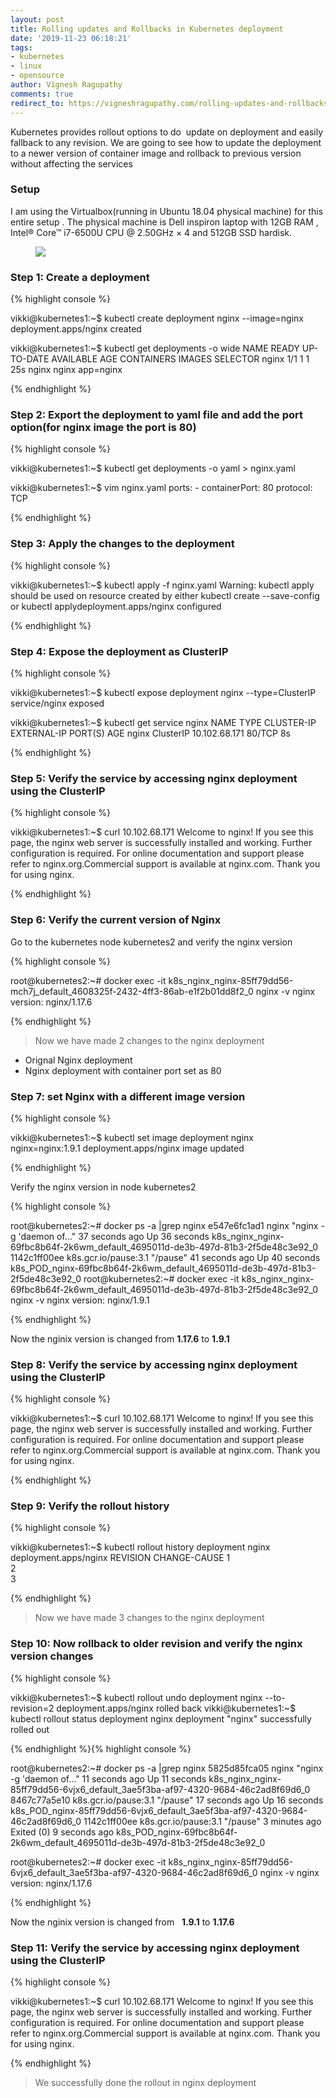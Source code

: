 ```yaml
---
layout: post
title: Rolling updates and Rollbacks in Kubernetes deployment
date: '2019-11-23 06:18:21'
tags:
- kubernetes
- linux
- opensource
author: Vignesh Ragupathy
comments: true
redirect_to: https://vigneshragupathy.com/rolling-updates-and-rollbacks-in-kubernetes-deployment/
---
```

Kubernetes provides rollout options to do &nbsp;update on deployment and easily fallback to any revision. We are going to see how to update the deployment to a newer version of container image and rollback to previous version without affecting the services

### **Setup**

I am using the Virtualbox(running in Ubuntu 18.04 physical machine) for this entire setup . The physical machine is Dell inspiron laptop with 12GB RAM , Intel® Core™ i7-6500U CPU @ 2.50GHz × 4 and 512GB SSD hardisk.

<!--kg-card-begin: image--><figure class="kg-card kg-image-card"><img src="/content/images/2019/11/Screenshot-from-2019-11-23-11-56-54.png" class="kg-image"></figure><!--kg-card-end: image-->
### Step 1: Create a deployment
{% highlight console %}

vikki@kubernetes1:~$ kubectl create deployment nginx --image=nginx
deployment.apps/nginx created

vikki@kubernetes1:~$ kubectl get deployments -o wide
NAME READY UP-TO-DATE AVAILABLE AGE CONTAINERS IMAGES SELECTOR
nginx 1/1 1 1 25s nginx nginx app=nginx

{% endhighlight %}
### Step 2: Export the deployment to yaml file and add the port option(for nginx image the port is 80)

{% highlight console %}

vikki@kubernetes1:~$ kubectl get deployments -o yaml > nginx.yaml

vikki@kubernetes1:~$ vim nginx.yaml
ports:
        - containerPort: 80
            protocol: TCP

{% endhighlight %}
### Step 3: Apply the changes to the deployment
{% highlight console %}

vikki@kubernetes1:~$ kubectl apply -f nginx.yaml
Warning: kubectl apply should be used on resource created by either kubectl create --save-config or kubectl applydeployment.apps/nginx configured

{% endhighlight %}
### Step 4: Expose the deployment as ClusterIP
{% highlight console %}

vikki@kubernetes1:~$ kubectl expose deployment nginx --type=ClusterIP
service/nginx exposed

vikki@kubernetes1:~$ kubectl get service nginx
NAME TYPE CLUSTER-IP EXTERNAL-IP PORT(S) AGE
nginx ClusterIP 10.102.68.171 80/TCP 8s

{% endhighlight %}
### Step 5: Verify the service by accessing nginx deployment using the ClusterIP
{% highlight console %}

vikki@kubernetes1:~$ curl 10.102.68.171
Welcome to nginx!
If you see this page, the nginx web server is successfully installed and working. Further configuration is required.
For online documentation and support please refer to nginx.org.Commercial support is available at nginx.com.
Thank you for using nginx.

{% endhighlight %}
### Step 6: Verify the current version of Nginx

Go to the kubernetes node kubernetes2 and verify the nginx version

{% highlight console %}

root@kubernetes2:~# docker exec -it k8s_nginx_nginx-85ff79dd56-mch7j_default_4608325f-2432-4ff3-86ab-e1f2b01dd8f2_0 nginx -v
nginx version: nginx/1.17.6

{% endhighlight %}

> Now we have made 2 changes to the nginx deployment

- Orignal Nginx deployment
- Nginx deployment with container port set as 80

### Step 7: set Nginx with a different image version
{% highlight console %}

vikki@kubernetes1:~$ kubectl set image deployment nginx nginx=nginx:1.9.1
deployment.apps/nginx image updated

{% endhighlight %}

Verify the nginx version in node kubernetes2

{% highlight console %}

root@kubernetes2:~# docker ps -a |grep nginx
e547e6fc1ad1 nginx "nginx -g 'daemon of…" 37 seconds ago Up 36 seconds k8s_nginx_nginx-69fbc8b64f-2k6wm_default_4695011d-de3b-497d-81b3-2f5de48c3e92_0
1142c1ff00ee k8s.gcr.io/pause:3.1 "/pause" 41 seconds ago Up 40 seconds k8s_POD_nginx-69fbc8b64f-2k6wm_default_4695011d-de3b-497d-81b3-2f5de48c3e92_0
root@kubernetes2:~# docker exec -it k8s_nginx_nginx-69fbc8b64f-2k6wm_default_4695011d-de3b-497d-81b3-2f5de48c3e92_0 nginx -v
nginx version: nginx/1.9.1

{% endhighlight %}

Now the nginix version is changed from **1.17.6** to **1.9.1**

### Step 8: Verify the service by accessing nginx deployment using the ClusterIP
{% highlight console %}

vikki@kubernetes1:~$ curl 10.102.68.171
Welcome to nginx!
If you see this page, the nginx web server is successfully installed and working. Further configuration is required.
For online documentation and support please refer to nginx.org.Commercial support is available at nginx.com.
Thank you for using nginx.

{% endhighlight %}
### Step 9: Verify the rollout history
{% highlight console %}

vikki@kubernetes1:~$ kubectl rollout history deployment nginx 
deployment.apps/nginx
REVISION CHANGE-CAUSE
1         
2         
3

{% endhighlight %}

> Now we have made 3 changes to the nginx deployment

### Step 10: Now rollback to older revision and verify the nginx version changes
{% highlight console %}

vikki@kubernetes1:~$ kubectl rollout undo deployment nginx --to-revision=2
deployment.apps/nginx rolled back
vikki@kubernetes1:~$ kubectl rollout status deployment nginx
deployment "nginx" successfully rolled out

{% endhighlight %}{% highlight console %}

root@kubernetes2:~# docker ps -a |grep nginx
5825d85fca05 nginx "nginx -g 'daemon of…" 11 seconds ago Up 11 seconds k8s_nginx_nginx-85ff79dd56-6vjx6_default_3ae5f3ba-af97-4320-9684-46c2ad8f69d6_0
8467c77a5e10 k8s.gcr.io/pause:3.1 "/pause" 17 seconds ago Up 16 seconds k8s_POD_nginx-85ff79dd56-6vjx6_default_3ae5f3ba-af97-4320-9684-46c2ad8f69d6_0
1142c1ff00ee k8s.gcr.io/pause:3.1 "/pause" 3 minutes ago Exited (0) 9 seconds ago k8s_POD_nginx-69fbc8b64f-2k6wm_default_4695011d-de3b-497d-81b3-2f5de48c3e92_0

root@kubernetes2:~# docker exec -it k8s_nginx_nginx-85ff79dd56-6vjx6_default_3ae5f3ba-af97-4320-9684-46c2ad8f69d6_0 nginx -v
nginx version: nginx/1.17.6

{% endhighlight %}

Now the nginix version is changed from &nbsp; **1.9.1** to **1.17.6**

### Step 11: Verify the service by accessing nginx deployment using the ClusterIP
{% highlight console %}

vikki@kubernetes1:~$ curl 10.102.68.171
Welcome to nginx!
If you see this page, the nginx web server is successfully installed and working. Further configuration is required.
For online documentation and support please refer to nginx.org.Commercial support is available at nginx.com.
Thank you for using nginx.

{% endhighlight %}

> We successfully done the rollout in nginx deployment

